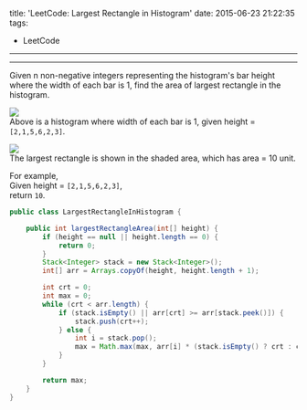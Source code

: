 title: 'LeetCode: Largest Rectangle in Histogram'
date: 2015-06-23 21:22:35
tags:
 - LeetCode
---
<hr/>   
Given n non-negative integers representing the histogram's bar height where the width of each bar is 1, find the area of largest rectangle in the histogram.    

![](https://dn-myblog.qbox.me/img/leetcode/histogram.png)    
Above is a histogram where width of each bar is 1, given height = `[2,1,5,6,2,3]`.   

![](https://dn-myblog.qbox.me/img/leetcode/histogram_area.png)    
The largest rectangle is shown in the shaded area, which has area = 10 unit.   

For example,    
Given height = `[2,1,5,6,2,3]`,   
return `10`.

```java
public class LargestRectangleInHistogram {

	public int largestRectangleArea(int[] height) {
		if (height == null || height.length == 0) {
			return 0;
		}
		Stack<Integer> stack = new Stack<Integer>();
		int[] arr = Arrays.copyOf(height, height.length + 1);

		int crt = 0;
		int max = 0;
		while (crt < arr.length) {
			if (stack.isEmpty() || arr[crt] >= arr[stack.peek()]) {
				stack.push(crt++);
			} else {
				int i = stack.pop();
				max = Math.max(max, arr[i] * (stack.isEmpty() ? crt : crt - stack.peek() - 1));
			}
		}

		return max;
	}
}
```